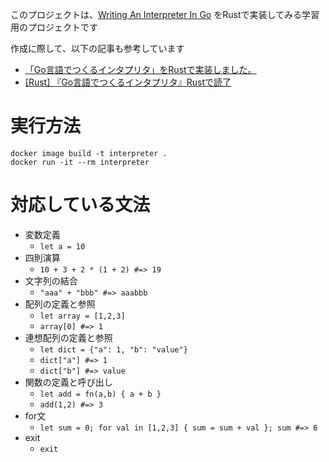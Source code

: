 このプロジェクトは、[Writing An Interpreter In Go](https://www.amazon.co.jp/Writing-Interpreter-English-Thorsten-Ball-ebook/dp/B01N2T1VD2) をRustで実装してみる学習用のプロジェクトです

作成に際して、以下の記事も参考しています
* [「Go言語でつくるインタプリタ」をRustで実装しました。](https://buildersbox.corp-sansan.com/entry/2020/06/29/110000)
* [[Rust] 『Go言語でつくるインタプリタ』Rustで読了](https://qiita.com/osanshouo/items/d1b18c90e06670d602fa)

# 実行方法

`docker image build -t interpreter .`  
`docker run -it --rm interpreter`

# 対応している文法

- 変数定義
  - `let a = 10`
- 四則演算
  - `10 + 3 + 2 * (1 + 2) #=> 19`
- 文字列の結合
  - `"aaa" + "bbb" #=> aaabbb`
- 配列の定義と参照
  - `let array = [1,2,3]`
  - `array[0] #=> 1`
- 連想配列の定義と参照
  - `let dict = {"a": 1, "b": "value"}`
  - `dict["a"] #=> 1`
  - `dict["b"] #=> value`
- 関数の定義と呼び出し
  - `let add = fn(a,b) { a + b }`
  - `add(1,2) #=> 3`
- for文
  - `let sum = 0; for val in [1,2,3] { sum = sum + val }; sum #=> 6`
- exit
  - `exit`
